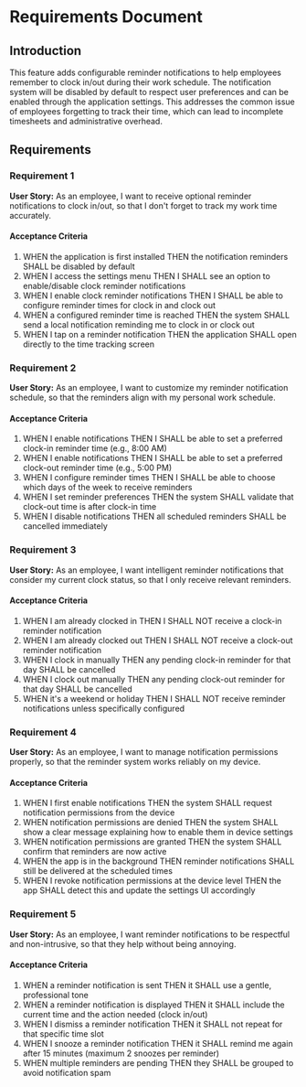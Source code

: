 # Requirements Document

## Introduction

This feature adds configurable reminder notifications to help employees remember to clock in/out during their work schedule. The notification system will be disabled by default to respect user preferences and can be enabled through the application settings. This addresses the common issue of employees forgetting to track their time, which can lead to incomplete timesheets and administrative overhead.

## Requirements

### Requirement 1

**User Story:** As an employee, I want to receive optional reminder notifications to clock in/out, so that I don't forget to track my work time accurately.

#### Acceptance Criteria

1. WHEN the application is first installed THEN the notification reminders SHALL be disabled by default
2. WHEN I access the settings menu THEN I SHALL see an option to enable/disable clock reminder notifications
3. WHEN I enable clock reminder notifications THEN I SHALL be able to configure reminder times for clock in and clock out
4. WHEN a configured reminder time is reached THEN the system SHALL send a local notification reminding me to clock in or clock out
5. WHEN I tap on a reminder notification THEN the application SHALL open directly to the time tracking screen

### Requirement 2

**User Story:** As an employee, I want to customize my reminder notification schedule, so that the reminders align with my personal work schedule.

#### Acceptance Criteria

1. WHEN I enable notifications THEN I SHALL be able to set a preferred clock-in reminder time (e.g., 8:00 AM)
2. WHEN I enable notifications THEN I SHALL be able to set a preferred clock-out reminder time (e.g., 5:00 PM)
3. WHEN I configure reminder times THEN I SHALL be able to choose which days of the week to receive reminders
4. WHEN I set reminder preferences THEN the system SHALL validate that clock-out time is after clock-in time
5. WHEN I disable notifications THEN all scheduled reminders SHALL be cancelled immediately

### Requirement 3

**User Story:** As an employee, I want intelligent reminder notifications that consider my current clock status, so that I only receive relevant reminders.

#### Acceptance Criteria

1. WHEN I am already clocked in THEN I SHALL NOT receive a clock-in reminder notification
2. WHEN I am already clocked out THEN I SHALL NOT receive a clock-out reminder notification
3. WHEN I clock in manually THEN any pending clock-in reminder for that day SHALL be cancelled
4. WHEN I clock out manually THEN any pending clock-out reminder for that day SHALL be cancelled
5. WHEN it's a weekend or holiday THEN I SHALL NOT receive reminder notifications unless specifically configured

### Requirement 4

**User Story:** As an employee, I want to manage notification permissions properly, so that the reminder system works reliably on my device.

#### Acceptance Criteria

1. WHEN I first enable notifications THEN the system SHALL request notification permissions from the device
2. WHEN notification permissions are denied THEN the system SHALL show a clear message explaining how to enable them in device settings
3. WHEN notification permissions are granted THEN the system SHALL confirm that reminders are now active
4. WHEN the app is in the background THEN reminder notifications SHALL still be delivered at the scheduled times
5. WHEN I revoke notification permissions at the device level THEN the app SHALL detect this and update the settings UI accordingly

### Requirement 5

**User Story:** As an employee, I want reminder notifications to be respectful and non-intrusive, so that they help without being annoying.

#### Acceptance Criteria

1. WHEN a reminder notification is sent THEN it SHALL use a gentle, professional tone
2. WHEN a reminder notification is displayed THEN it SHALL include the current time and the action needed (clock in/out)
3. WHEN I dismiss a reminder notification THEN it SHALL not repeat for that specific time slot
4. WHEN I snooze a reminder notification THEN it SHALL remind me again after 15 minutes (maximum 2 snoozes per reminder)
5. WHEN multiple reminders are pending THEN they SHALL be grouped to avoid notification spam